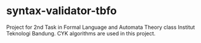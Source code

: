 # syntax-validator-tbfo
Project for 2nd Task in Formal Language and Automata Theory class Institut Teknologi Bandung. CYK algorithms are used in this project.
